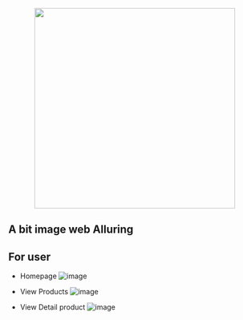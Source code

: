 <p align="center"><a href="https://laravel.com" target="_blank"><img src="![image](https://user-images.githubusercontent.com/62022410/177309944-6158afa2-d64d-48cd-ae6d-b91389d09172.png)" width="400"></a></p>

## A bit image web Alluring
## For user
- Homepage
![image](https://user-images.githubusercontent.com/62022410/177310218-049e610c-8cb8-42f1-b7e4-2e70134d184c.png)

- View Products
![image](https://user-images.githubusercontent.com/62022410/177311440-855c1d7d-dd37-4d53-a668-fc827706cef8.png)

- View Detail product
![image](https://user-images.githubusercontent.com/62022410/177438759-7e90a024-ec53-45bc-ac0d-82d6f0a2d645.png)
